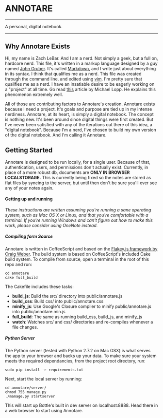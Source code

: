 # ANNOTARE #
- - -
A personal, digital notebook.
- - -

## Why Annotare Exists ##
Hi, my name is Zach LeBar. And I am a nerd. Not simply a geek, but a full on, hardcore nerd. This file, it's written in a markup language designed by a guy named [John Gruber][gruber]. It's called [Markdown][md], and I write just about everything in its syntax. I think that qualifies me as a nerd. This file was created through the command line, and edited using [vim][vim]. I'm pretty sure that qualifies me as a nerd. I have an insatiable desire to be eagerly working on a "project" at all time. Go read [this][rands] article by Michael Lopp. He explains this phenomenon extremely well.

All of those are contributing factors to Annotare's creation. Annotare exists because I need a project. It's goals and purpose are tied up in my intense nerdiness. Annotare, at its heart, is simply a digital notebook. The concept is nothing new. It's been around since digital things were first created. But I've never been satisfied with any of the iterations out there of this idea, a "digital notebook". Because I'm a nerd, I've chosen to build my own version of the digital notebook. And I'm calling it Annotare.

## Getting Started
Annotare is designed to be run locally, for a single user. Because of that, authentication, users, and permissions don't actually exist.  Currently, in place of a more robust db, documents are **ONLY IN BROWSER LOCALSTORAGE.** This is currently being fixed so the notes are stored as flat files by syncing to the server, but until then don't be sure you'll ever see any of your notes again.

#### Getting up and running
*These instructions are written assuming you're running a sane operating system, such as Mac OS X or Linux, and that you're comfortable with a terminal. If you're running Windows and can't figure out how to make this work, please consider using OneNote instead.* 

##### Compiling form Source
Annotare is written in CoffeeScript and based on the [Flakey.js framework by Craig Weber][flakey]. The build system is based on CoffeeScript's included Cake build system. To compile from source, open a terminal in the root of this repo and run:

    cd annotare
    cake full_build
    
The Cakefile includes these tasks:
- **build_js**: Build the src/ directory into public/annotare.js
- **build_css**: Build css/ into public/annotare.css
- **minify_js**: Use Google's Closure compiler to minify public/annotare.js into public/annotare.min.js
- **full_build**: The same as running build_css, build_js, and minify_js
- **watch**: Watches src/ and css/ directories and re-compiles whenever a file changes.

##### Python Server
The Python server (tested with Python 2.7.2 on Mac OSX) is what serves the app to your browser and backs up your data. To make sure your system meets the required dependancies, from the project root directory, run:

    sudo pip install -r requirements.txt
    
Next, start the local server by running:

    cd annotare/server/
    chmod 755 manage.py
    ./manage.py startserver
    
This will start up Bottle's built in dev server on localhost:8888.  Head there in a web browser to start using Annotare.


[gruber]: http://daringfireball.net/
[md]: http://daringfireball.net/projects/markdown
[vim]: http://en.wikipedia.org/wiki/Vim_(text_editor)
[rands]: http://www.randsinrepose.com/archives/2007/11/11/the_nerd_handbook.html
[flakey]: http://flakey.crgwbr.com